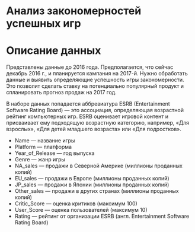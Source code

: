 # Анализ закономерностей успешных игр

# Описание данных

Представлены данные до 2016 года. Предполагается, что сейчас декабрь 2016 г., и планируется кампания на 2017-й. Нужно обработать данные и выявить определяющие успешность игры закономерности. Это позволит сделать ставку на потенциально популярный продукт и спланировать прогноз продаж на 2017 год.

В наборе данных попадается аббревиатура ESRB (Entertainment Software Rating Board) — это ассоциация, определяющая возрастной рейтинг компьютерных игр. ESRB оценивает игровой контент и присваивает ему подходящую возрастную категорию, например, «Для взрослых», «Для детей младшего возраста» или «Для подростков».

* Name — название игры
* Platform — платформа
* Year_of_Release — год выпуска
* Genre — жанр игры
* NA_sales — продажи в Северной Америке (миллионы проданных копий)
* EU_sales — продажи в Европе (миллионы проданных копий)
* JP_sales — продажи в Японии (миллионы проданных копий)
* Other_sales — продажи в других странах (миллионы проданных копий)
* Critic_Score — оценка критиков (максимум 100)
* User_Score — оценка пользователей (максимум 10)
* Rating — рейтинг от организации ESRB (англ. Entertainment Software Rating Board)
